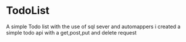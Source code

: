 # TodoList
A simple Todo list with the use of sql sever and automappers
i created a simple todo api with a get,post,put and delete request
 
